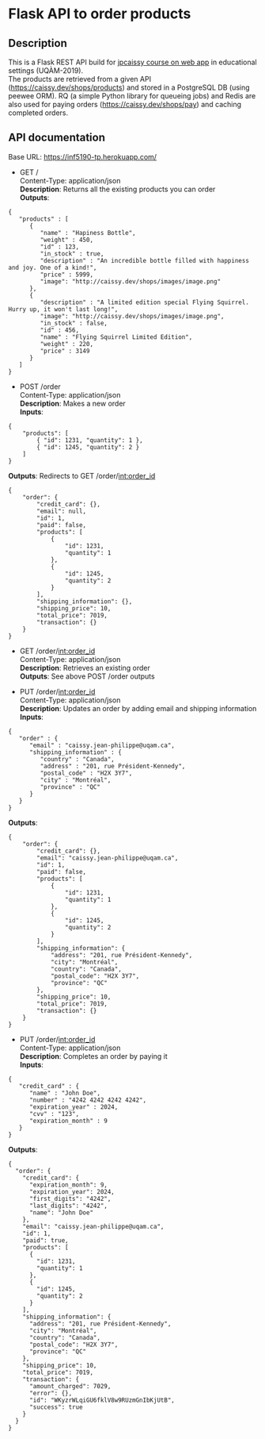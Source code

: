 # Flask API to order products


## Description

This is a Flask REST API build for [jpcaissy course on web app](https://github.com/jpcaissy/INF5190) in educational settings (UQÀM-2019).  
The products are retrieved from a given API (https://caissy.dev/shops/products) and stored in a PostgreSQL DB (using peewee ORM). RQ (a simple Python library for queueing jobs) and Redis are also used for paying orders (https://caissy.dev/shops/pay) and caching completed orders.

## API documentation

Base URL: https://inf5190-tp.herokuapp.com/

- GET /  
Content-Type: application/json  
**Description**: Returns all the existing products you can order  
**Outputs**:  
```
{  
   "products" : [  
      {  
         "name" : "Hapiness Bottle",  
         "weight" : 450,  
         "id" : 123,  
         "in_stock" : true,  
         "description" : "An incredible bottle filled with happiness and joy. One of a kind!",  
         "price" : 5999,  
         "image": "http://caissy.dev/shops/images/image.png"  
      },  
      {  
         "description" : "A limited edition special Flying Squirrel. Hurry up, it won't last long!",  
         "image": "http://caissy.dev/shops/images/image.png",  
         "in_stock" : false,  
         "id" : 456,  
         "name" : "Flying Squirrel Limited Edition",  
         "weight" : 220,  
         "price" : 3149  
      }  
   ]  
}  
```  
- POST /order  
Content-Type: application/json  
**Description**: Makes a new order  
**Inputs**:  
```
{  
	"products": [  
        { "id": 1231, "quantity": 1 },  
        { "id": 1245, "quantity": 2 }  
    ]  
}  
```  
**Outputs**: Redirects to GET /order/<int:order_id> 
```
{  
    "order": {  
        "credit_card": {},  
        "email": null,  
        "id": 1,  
        "paid": false,  
        "products": [  
            {  
                "id": 1231,  
                "quantity": 1  
            },  
            {  
                "id": 1245,  
                "quantity": 2  
            }  
        ],  
        "shipping_information": {},  
        "shipping_price": 10,  
        "total_price": 7019,  
        "transaction": {}  
    }  
}  
```  

- GET /order/<int:order_id>   
Content-Type: application/json  
**Description**: Retrieves an existing order  
**Outputs**: See above POST /order outputs  

- PUT /order/<int:order_id>  
Content-Type: application/json  
**Description**: Updates an order by adding email and shipping information  
**Inputs**:  
```
{  
   "order" : {  
      "email" : "caissy.jean-philippe@uqam.ca",  
      "shipping_information" : {  
         "country" : "Canada",  
         "address" : "201, rue Président-Kennedy",  
         "postal_code" : "H2X 3Y7",  
         "city" : "Montréal",  
         "province" : "QC"  
      }  
   }  
}  
```  
**Outputs**:  
```
{  
    "order": {  
        "credit_card": {},  
        "email": "caissy.jean-philippe@uqam.ca",  
        "id": 1,  
        "paid": false,  
        "products": [  
            {  
                "id": 1231,  
                "quantity": 1  
            },  
            {  
                "id": 1245,  
                "quantity": 2  
            }  
        ],  
        "shipping_information": {  
            "address": "201, rue Président-Kennedy",  
            "city": "Montréal",  
            "country": "Canada",  
            "postal_code": "H2X 3Y7",  
            "province": "QC"  
        },  
        "shipping_price": 10,  
        "total_price": 7019,  
        "transaction": {}  
    }  
}  
```  

- PUT /order/<int:order_id>  
Content-Type: application/json  
**Description**: Completes an order by paying it  
**Inputs**:  
```
{  
   "credit_card" : {  
      "name" : "John Doe",  
      "number" : "4242 4242 4242 4242",  
      "expiration_year" : 2024,  
      "cvv" : "123",  
      "expiration_month" : 9  
   }  
}  
```  
**Outputs**:  
```
{  
  "order": {  
    "credit_card": {  
      "expiration_month": 9,  
      "expiration_year": 2024,  
      "first_digits": "4242",  
      "last_digits": "4242",  
      "name": "John Doe"  
    },  
    "email": "caissy.jean-philippe@uqam.ca",  
    "id": 1,  
    "paid": true,  
    "products": [  
      {  
        "id": 1231,  
        "quantity": 1  
      },  
      {  
        "id": 1245,  
        "quantity": 2  
      }  
    ],  
    "shipping_information": {  
      "address": "201, rue Président-Kennedy",  
      "city": "Montréal",  
      "country": "Canada",  
      "postal_code": "H2X 3Y7",  
      "province": "QC"  
    },  
    "shipping_price": 10,  
    "total_price": 7019,  
    "transaction": {  
      "amount_charged": 7029,  
      "error": {},  
      "id": "WKyzrWLqiGU6fklV8w9RUzmGnIbKjUtB",  
      "success": true  
    }  
  }  
}  

```  
